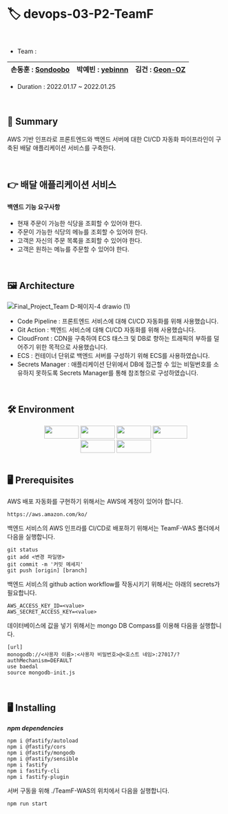 # 🏷️ devops-03-P2-TeamF
<br>

 - Team : 
 
 손동훈 : [Sondoobo](https://github.com/Sondoobo) | 박예빈 : [yebinnn](https://github.com/yebinnn) | 김건 : [Geon-OZ](https://https://github.com/Geon-OZ) | 
 --- | --- | --- |

 - Duration : 2022.01.17 ~ 2022.01.25
<br>

## 📖 Summary

AWS 기반 인프라로 프론트엔드와 백엔드 서버에 대한 CI/CD 자동화 파이프라인이 구축된
배달 애플리케이션 서비스를 구축한다.

<br>

## 👉 배달 애플리케이션 서비스
  
#### 백엔드 기능 요구사항
- 현재 주문이 가능한 식당을 조회할 수 있어야 한다.
- 주문이 가능한 식당의 메뉴를 조회할 수 있어야 한다.
- 고객은 자신의 주문 목록을 조회할 수 있어야 한다.
- 고객은 원하는 메뉴를 주문할 수 있어야 한다.
<br>


## 🖼️ Architecture
![Final_Project_Team D-페이지-4 drawio (1)](https://user-images.githubusercontent.com/119152428/229699027-e294fb55-8e4d-43ca-bf98-dda38d0ff19a.png)

 - Code Pipeline : 프론트엔드 서비스에 대해 CI/CD 자동화를 위해 사용했습니다.
 - Git Action : 백엔드 서비스에 대해 CI/CD 자동화를 위해 사용했습니다.
 - CloudFront : CDN을 구축하여 ECS 태스크 및 DB로 향하는 트래픽의 부하를 덜어주기 위한 목적으로 사용했습니다.
 - ECS : 컨테이너 단위로 백엔드 서버를 구성하기 위해 ECS를 사용하였습니다.
 - Secrets Manager : 애플리케이션 단위에서 DB에 접근할 수 있는 비밀번호를 소유하지 못하도록 Secrets Manager를 통해 참조형으로 구성하였습니다.
 
<br>

## 🛠️ Environment
<div align=center>
<img src="https://img.shields.io/badge/AWS-232F3E?stylefor-the-badge&logo=Amazon AWS&logoColor=FAFAFA" width="80" height="30"/>
<img src="https://img.shields.io/badge/Docker-004B8D?stylefor-the-badge&logo=Docker&logoColor=2496ED" width="80" height="30"/>
<img src="https://img.shields.io/badge/Fastify-000000?stylefor-the-badge&logo=Fastify&logoColor=FAFAFA" width="80" height="30"/>
<img src="https://img.shields.io/badge/GitHub Actions-000000?stylefor-the-badge&logo=GitHub Actions&logoColor=2088FF" width="80" height="30"/>

<br>
<img src="https://img.shields.io/badge/MongoDB-47A248?stylefor-the-badge&logo=MySQL&logoColor=4479A1" width="80" height="30"/>
<img src="https://img.shields.io/badge/Node.js-173B3F?stylefor-the-badge&logo=Node.js&logoColor=339933" width="80" height="30"/>
 </div>
 <br>

## 🖥️ Prerequisites
AWS 배포 자동화를 구현하기 위해서는 AWS에 계정이 있어야 합니다.
```
https://aws.amazon.com/ko/
``` 
백엔드 서비스의 AWS 인프라를 CI/CD로 배포하기 위해서는 TeamF-WAS 폴더에서 다음을 실행합니다.
```
git status
git add <변경 파일명>
git commit -m '커밋 메세지'
git push [origin] [branch]
```
백엔드 서비스의 github action workflow를 작동시키기 위해서는 아래의 secrets가 필요합니다.
```
AWS_ACCESS_KEY_ID=<value>
AWS_SECRET_ACCESS_KEY=<value>
```
데이터베이스에 값을 넣기 위해서는 mongo DB Compass를 이용해 다음을 실행합니다.
```
[url]
monogodb://<사용자 이름>:<사용자 비밀번호>@<호스트 네임>:27017/?authMechanism=DEFAULT
use baedal
source mongodb-init.js
```
<br>

## 🖥️ Installing
***npm dependencies***
```
npm i @fastify/autoload
npm i @fastify/cors
npm i @fastify/mongodb
npm i @fastify/sensible
npm i fastify
npm i fastify-cli
npm i fastify-plugin
``` 
서버 구동을 위해 ./TeamF-WAS의 위치에서 다음을 실행합니다.
```
npm run start
```



